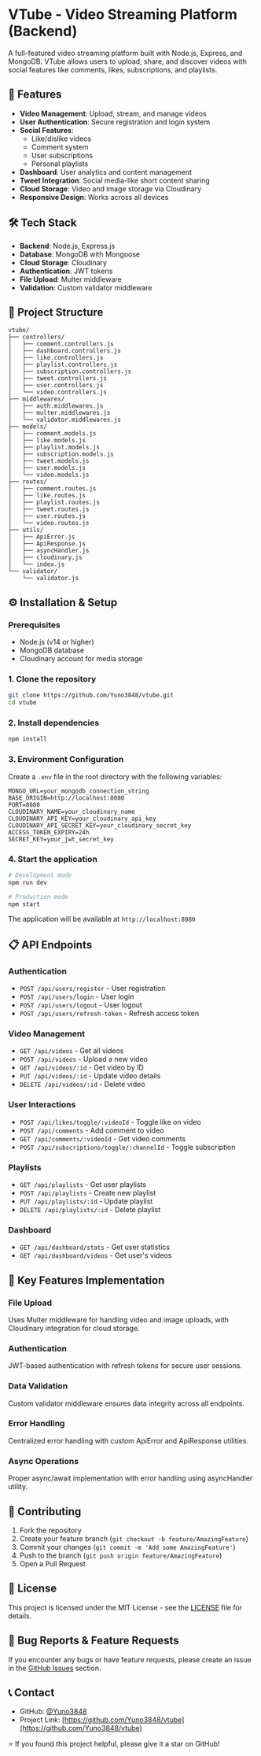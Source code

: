 # VTube - Video Streaming Platform (Backend)

A full-featured video streaming platform built with Node.js, Express, and MongoDB. VTube allows users to upload, share, and discover videos with social features like comments, likes, subscriptions, and playlists.

## 🚀 Features

- **Video Management**: Upload, stream, and manage videos
- **User Authentication**: Secure registration and login system
- **Social Features**: 
  - Like/dislike videos
  - Comment system
  - User subscriptions
  - Personal playlists
- **Dashboard**: User analytics and content management
- **Tweet Integration**: Social media-like short content sharing
- **Cloud Storage**: Video and image storage via Cloudinary
- **Responsive Design**: Works across all devices

## 🛠️ Tech Stack

- **Backend**: Node.js, Express.js
- **Database**: MongoDB with Mongoose
- **Cloud Storage**: Cloudinary
- **Authentication**: JWT tokens
- **File Upload**: Multer middleware
- **Validation**: Custom validator middleware

## 📁 Project Structure

```
vtube/
├── controllers/
│   ├── comment.controllers.js
│   ├── dashboard.controllers.js
│   ├── like.controllers.js
│   ├── playlist.controllers.js
│   ├── subscription.controllers.js
│   ├── tweet.controllers.js
│   ├── user.controllers.js
│   └── video.controllers.js
├── middlewares/
│   ├── auth.middlewares.js
│   ├── multer.middlewares.js
│   └── validator.middlewares.js
├── models/
│   ├── comment.models.js
│   ├── like.models.js
│   ├── playlist.models.js
│   ├── subscription.models.js
│   ├── tweet.models.js
│   ├── user.models.js
│   └── video.models.js
├── routes/
│   ├── comment.routes.js
│   ├── like.routes.js
│   ├── playlist.routes.js
│   ├── tweet.routes.js
│   ├── user.routes.js
│   └── video.routes.js
├── utils/
│   ├── ApiError.js
│   ├── ApiResponse.js
│   ├── asyncHandler.js
│   ├── cloudinary.js
│   └── index.js
└── validator/
    └── validator.js
```

## ⚙️ Installation & Setup

### Prerequisites
- Node.js (v14 or higher)
- MongoDB database
- Cloudinary account for media storage

### 1. Clone the repository
```bash
git clone https://github.com/Yuno3848/vtube.git
cd vtube
```

### 2. Install dependencies
```bash
npm install
```

### 3. Environment Configuration
Create a `.env` file in the root directory with the following variables:

```env
MONGO_URL=your_mongodb_connection_string
BASE_ORIGIN=http://localhost:8080
PORT=8080
CLOUDINARY_NAME=your_cloudinary_name
CLOUDINARY_API_KEY=your_cloudinary_api_key
CLOUDINARY_API_SECRET_KEY=your_cloudinary_secret_key
ACCESS_TOKEN_EXPIRY=24h
SECRET_KEY=your_jwt_secret_key
```

### 4. Start the application
```bash
# Development mode
npm run dev

# Production mode
npm start
```

The application will be available at `http://localhost:8080`

## 📋 API Endpoints

### Authentication
- `POST /api/users/register` - User registration
- `POST /api/users/login` - User login
- `POST /api/users/logout` - User logout
- `POST /api/users/refresh-token` - Refresh access token

### Video Management
- `GET /api/videos` - Get all videos
- `POST /api/videos` - Upload a new video
- `GET /api/videos/:id` - Get video by ID
- `PUT /api/videos/:id` - Update video details
- `DELETE /api/videos/:id` - Delete video

### User Interactions
- `POST /api/likes/toggle/:videoId` - Toggle like on video
- `POST /api/comments` - Add comment to video
- `GET /api/comments/:videoId` - Get video comments
- `POST /api/subscriptions/toggle/:channelId` - Toggle subscription

### Playlists
- `GET /api/playlists` - Get user playlists
- `POST /api/playlists` - Create new playlist
- `PUT /api/playlists/:id` - Update playlist
- `DELETE /api/playlists/:id` - Delete playlist

### Dashboard
- `GET /api/dashboard/stats` - Get user statistics
- `GET /api/dashboard/videos` - Get user's videos

## 🔧 Key Features Implementation

### File Upload
Uses Multer middleware for handling video and image uploads, with Cloudinary integration for cloud storage.

### Authentication
JWT-based authentication with refresh tokens for secure user sessions.

### Data Validation
Custom validator middleware ensures data integrity across all endpoints.

### Error Handling
Centralized error handling with custom ApiError and ApiResponse utilities.

### Async Operations
Proper async/await implementation with error handling using asyncHandler utility.

## 🤝 Contributing

1. Fork the repository
2. Create your feature branch (`git checkout -b feature/AmazingFeature`)
3. Commit your changes (`git commit -m 'Add some AmazingFeature'`)
4. Push to the branch (`git push origin feature/AmazingFeature`)
5. Open a Pull Request

## 📝 License

This project is licensed under the MIT License - see the [LICENSE](LICENSE) file for details.

## 🐛 Bug Reports & Feature Requests

If you encounter any bugs or have feature requests, please create an issue in the [GitHub Issues](https://github.com/Yuno3848/vtube/issues) section.

## 📞 Contact

- GitHub: [@Yuno3848](https://github.com/Yuno3848)
- Project Link: [https://github.com/Yuno3848/vtube](https://github.com/Yuno3848/vtube)



⭐ If you found this project helpful, please give it a star on GitHub!
